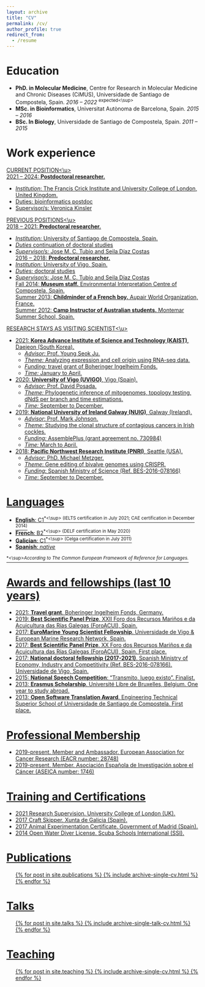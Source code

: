 ```yaml
---
layout: archive
title: "CV"
permalink: /cv/
author_profile: true
redirect_from:
  - /resume
---
```


Education
=======
* **PhD. in Molecular Medicine**, Centre for Research in Molecular Medicine and Chronic Diseases (CiMUS), Universidade de Santiago de Compostela, Spain. *2016 – 2022* <sup>expected<\sup>  
* **MSc. in Bioinformatics**, Universitat Autònoma de Barcelona, Spain. *2015 – 2016*	
* **BSc. In Biology**, Universidade de Santiago de Compostela, Spain. *2011 – 2015* 	

Work experience
=======
<u>CURRENT POSITION<\u>  
2021 – 	2024:	**Postdoctoral researcher.** 
  * *Institution*: [The Francis Crick Institute](https://www.crick.ac.uk/) and [University College of London](https://www.ucl.ac.uk/), United Kingdom.
  * Duties: bioinformatics postdoc
  * Supervisor/s: Veronica Kinsler

<u>PREVIOUS POSITIONS<\u>  
2018 – 2021: **Predoctoral researcher.** 
  * *Institution:* [University of Santiago de Compostela](https://www.usc.es/gl), Spain.
  * *Duties* continuation of doctoral studies
  * *Supervisor/s:* Jose M. C. Tubío and Seila Díaz Costas  
2016 – 2018: **Predoctoral researcher.** 
  * *Institution:* [University of Vigo](https://www.uvigo.gal/en), Spain.
  * *Duties:* doctoral studies
  * *Supervisor/s:* Jose M. C. Tubío and Seila Díaz Costas  
Fall 2014: **Museum staff.** Environmental Interpretation Centre of Compostela, Spain.   
Summer 2013: **Childminder of a French boy.** Aupair World Organization, France.  
Summer 2012: **Camp Instructor of Australian students.** Montemar Summer School, Spain.  

<u>RESEARCH STAYS AS VISITING SCIENTIST<\u>  
* 2021: **Korea Advance Institute of Science and Technology (KAIST)**, Daejeon (South Korea). 
    * *Advisor:* Prof. Young Seok Ju. 
    * *Theme:* Analyzing expression and cell origin using RNA-seq data. 
    * *Funding:* travel grant of Boheringer Ingelheim Fonds.
    * *Time:* January to April.
* 2020: **University of Vigo (UVIGO)**, Vigo (Spain). 
    * *Advisor:* Prof. David Posada. 
    * *Theme:* Phylogenetic inference of mitogenomes, topology testing, dNdS per branch and time estimations. 
    * *Time:* September to December.
* 2019: **National University of Ireland Galway (NUIG)**, Galway (Ireland). 
    * *Advisor*: Prof. Mark Johnson. 
    * *Theme:* Studying the clonal structure of contagious cancers in Irish cockles. 
    * *Funding:* AssemblePlus (grant agreement no. 730984) 
    * *Time:* March to April.
* 2018: **Pacific Northwest Research Institute (PNRI)**, Seattle (USA). 
    * *Advisor*: PhD. Michael Metzger. 
    * *Theme*: Gene editing of bivalve genomes using CRISPR. 
    * *Funding*: Spanish Ministry of Science (Ref. BES-2016-078166) 
    * *Time*: September to December.

Languages
=======
* **English**: C1<sup>*<\sup> (IELTS certification in July 2021; CAE certification in December 2014)
* **French**:	B2<sup>*<\sup> (DELF certification in May 2020)
* **Galician**: C1<sup>*<\sup> (Celga certification in July 2011)
* **Spanish**: _native_

<sup>*<\sup>*According to The Common European Framework of Reference for Languages.*

Awards and fellowships (last 10 years)
=======
* 2021: **Travel grant**. Boheringer Ingelheim Fonds, Germany. 
* 2019: **Best Scientific Panel Prize**. XXII Foro dos Recursos Mariños e da Acuicultura das Rías Galegas (ForoACUI), Spain. 
* 2017: **EuroMarine Young Scientist Fellowship**. Universidade de Vigo & European Marine Research Network, Spain.
* 2017: **Best Scientific Panel Prize**. XX Foro dos Recursos Mariños e da Acuicultura das Rías Galegas (ForoACUI), Spain. First place.
* 2017: **National doctoral fellowship (2017-2021)**. Spanish Ministry of Economy, Industry and Competitivity (Ref. BES-2016-078166). Universidade de Vigo, Spain.
* 2015: **National Speech Competition**: “Transmito, luego existo”. Finalist.
* 2013: **Erasmus Scholarship**. Université Libre de Bruxelles, Belgium. One year to study abroad.
* 2013: **Open Software Translation Award**. Engineering Technical Superior School of Universidade de Santiago de Compostela. First place.



Professional Membership
======
* 2019-present.	Member and Ambassador. European Association for Cancer Research (EACR number: 28748) 
* 2019-present.	Member. Asociación Española de Investigación sobre el Cáncer (ASEICA number: 1746) 

Training and Certifications
======
* 2021	Research Supervision. University College of London (UK).
* 2017	Craft Skipper. Xunta de Galicia (Spain). 
* 2017	Animal Experimentation Certificate. Government of Madrid (Spain).
* 2014	Open Water Diver License. Scuba Schools International (SSI).

Publications
======
  <ul>{% for post in site.publications %}
    {% include archive-single-cv.html %}
  {% endfor %}</ul>
  
Talks
======
  <ul>{% for post in site.talks %}
    {% include archive-single-talk-cv.html %}
  {% endfor %}</ul>
  
Teaching
======
  <ul>{% for post in site.teaching %}
    {% include archive-single-cv.html %}
  {% endfor %}</ul>
  
